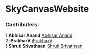 # SkyCanvasWebsite

### Contributers: <br>

1.**Abhisar Anand** [Abhisar Anand](https://github.com/AbhisarAnand) <br>
2.**iPrakharV** [iPrakharV](https://github.com/iprakharv) <br>
1.**Shruti Srivathsan** [Shruti Srivathsan](https://github.com/sshruti115) <br><br>